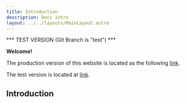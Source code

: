```yaml
---
title: Introduction
description: Docs intro
layout: ../../layouts/MainLayout.astro
---
```

*** TEST VERSION (Git Branch is "test") ***

**Welcome!**

The production version of this website is located as the following [link](https://clever-quokka-153e86.netlify.app/en/introduction/#getting-started).

The test version is located at [link](https://symphonious-moonbeam-6651a7.netlify.app/en/introduction/).

## Introduction
